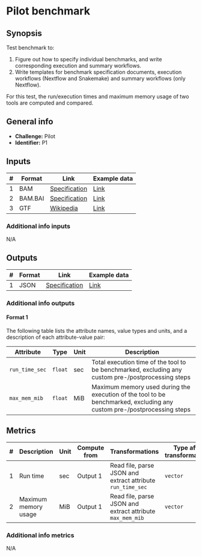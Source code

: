 # Pilot benchmark

## Synopsis

Test benchmark to:

1. Figure out how to specify individual benchmarks, and write corresponding
   execution and summary workflows.
2. Write templates for benchmark specification documents, execution workflows
   (Nextflow and Snakemake) and summary workflows (only Nextflow).

For this test, the run/execution times and maximum memory usage of two tools
are computed and compared.

## General info

* **Challenge:** Pilot
* **Identifier:** P1

## Inputs

| # | Format | Link | Example data |
| --- | --- | --- | --- |
| 1 | BAM | [Specification][spec-sam-bam] | [Link][in1] |
| 2 | BAM.BAI | [Specification][spec-sam-bam] | [Link][in2] |
| 3 | GTF | [Wikipedia][wiki-gtf] | [Link][in3] |

### Additional info inputs

N/A

## Outputs

| # | Format | Link | Example data |
| --- | --- | --- | --- |
| 1 | JSON | [Specification][spec-json] | [Link][out1] |

### Additional info outputs

#### Format 1

The following table lists the attribute names, value types and units, and a
description of each attribute-value pair:

| Attribute | Type | Unit | Description |
| --- | --- | --- | --- |
| `run_time_sec` | `float` | sec | Total execution time of the tool to be benchmarked, excluding any custom pre-/postprocessing steps |
| `max_mem_mib` | `float` | MiB | Maximum memory used during the execution of the tool to be benchmarked, excluding any custom pre-/postprocessing steps |

## Metrics

| # | Description | Unit | Compute from | Transformations | Type after transformations | Additional comments |
| --- | --- | --- | --- | --- | --- | --- |
| 1 | Run time | sec | Output 1 | Read file, parse JSON and extract attribute `run_time_sec` | `vector` | N/A |
| 2 | Maximum memory usage | MiB | Output 1 | Read file, parse JSON and extract attribute `max_mem_mib` | `vector` | N/A |

### Additional info metrics

N/A

[//]: # (References)

[in1]: ./example_files/input1.bam
[in2]: ./example_files/input2.bam.bai
[in3]: ./example_files/input3.gtf
[out1]: ./example_files/output1.json
[spec-json]: <https://www.ecma-international.org/publications-and-standards/standards/ecma-404/>
[spec-sam-bam]: <https://samtools.github.io/hts-specs/SAMv1.pdf>
[wiki-gtf]: <https://en.wikipedia.org/wiki/Gene_transfer_format>
